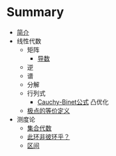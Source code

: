 # Summary

-   [简介](README.md)
-   线性代数
    -   矩阵
        -   [导数](posts/matrix/derivative.md)
    -   逆
    -   谱
    -   分解
    -   行列式
        -   [Cauchy-Binet公式](posts/determinant/Cauchy-Binet.md)
    凸优化
    -   [极点的等价定义](posts/convex-optimization/extreme-point.md)
-   测度论
    -   [集合代数](posts/measure/set-algebra.md)
    -   [此环非彼环乎？](posts/measure/set-ring-algebra-ring.md)
    -   [区间](posts/measure/interval.md)
